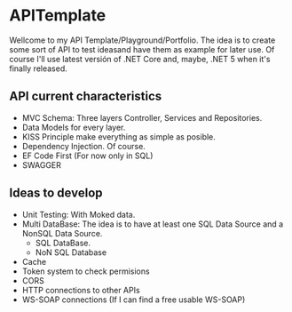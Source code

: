 # APITemplate
Wellcome to my API Template/Playground/Portfolio. The idea is to create some sort of API to test ideasand have them as example for later use. Of course I'll use latest versión of .NET Core and, maybe, .NET 5 when it's finally released.

## API current characteristics
- MVC Schema: Three layers Controller, Services and Repositories.
- Data Models for every layer.
- KISS Principle make everything as simple as posible.
- Dependency Injection. Of course.
- EF Code First (For now only in SQL)
- SWAGGER

## Ideas to develop
- Unit Testing: With Moked data.
- Multi DataBase: The idea is to have at least one SQL Data Source and a NonSQL Data Source.
    - SQL DataBase.
    - NoN SQL Database
- Cache
- Token system to check permisions 
- CORS
- HTTP connections to other APIs
- WS-SOAP connections (If I can find a free usable WS-SOAP)

